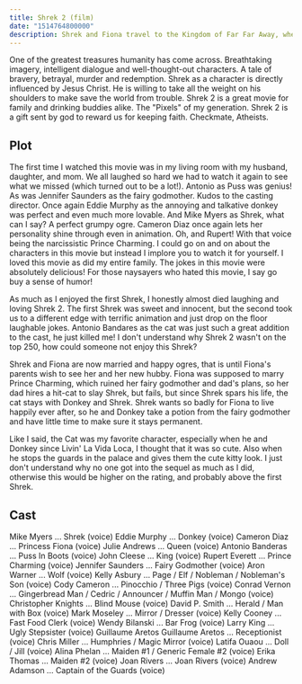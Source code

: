 ```yaml
---
title: Shrek 2 (film)
date: "1514764800000"
description: Shrek and Fiona travel to the Kingdom of Far Far Away, where Fiona's parents are King and Queen, to celebrate their marriage. When they arrive, they find they are not as welcome as they thought they would be.
---
```


One of the greatest treasures humanity has come across. Breathtaking imagery, intelligent dialogue and well-thought-out characters. A tale of bravery, betrayal, murder and redemption. Shrek as a character is directly influenced by Jesus Christ. He is willing to take all the weight on his shoulders to make save the world from trouble. Shrek 2 is a great movie for family and drinking buddies alike. The "Pixels" of my generation. Shrek 2 is a gift sent by god to reward us for keeping faith. Checkmate, Atheists.

## Plot

The first time I watched this movie was in my living room with my husband, daughter, and mom. We all laughed so hard we had to watch it again to see what we missed (which turned out to be a lot!). Antonio as Puss was genius! As was Jennifer Saunders as the fairy godmother. Kudos to the casting director. Once again Eddie Murphy as the annoying and talkative donkey was perfect and even much more lovable. And Mike Myers as Shrek, what can I say? A perfect grumpy ogre. Cameron Diaz once again lets her personality shine through even in animation. Oh, and Rupert! With that voice being the narcissistic Prince Charming. I could go on and on about the characters in this movie but instead I implore you to watch it for yourself. I loved this movie as did my entire family. The jokes in this movie were absolutely delicious! For those naysayers who hated this movie, I say go buy a sense of humor!

As much as I enjoyed the first Shrek, I honestly almost died laughing and loving Shrek 2. The first Shrek was sweet and innocent, but the second took us to a different edge with terrific animation and just drop on the floor laughable jokes. Antonio Bandares as the cat was just such a great addition to the cast, he just killed me! I don't understand why Shrek 2 wasn't on the top 250, how could someone not enjoy this Shrek?

Shrek and Fiona are now married and happy ogres, that is until Fiona's parents wish to see her and her new hubby. Fiona was supposed to marry Prince Charming, which ruined her fairy godmother and dad's plans, so her dad hires a hit-cat to slay Shrek, but fails, but since Shrek spars his life, the cat stays with Donkey and Shrek. Shrek wants so badly for Fiona to live happily ever after, so he and Donkey take a potion from the fairy godmother and have little time to make sure it stays permanent.

Like I said, the Cat was my favorite character, especially when he and Donkey since Livin' La Vida Loca, I thought that it was so cute. Also when he stops the guards in the palace and gives them the cute kitty look. I just don't understand why no one got into the sequel as much as I did, otherwise this would be higher on the rating, and probably above the first Shrek.

## Cast 


Mike Myers	...	Shrek (voice)
Eddie Murphy	...	Donkey (voice)
Cameron Diaz	...	Princess Fiona (voice)
Julie Andrews	...	Queen (voice)
Antonio Banderas	...	Puss In Boots (voice)
John Cleese	...	King (voice)
Rupert Everett	...	Prince Charming (voice)
Jennifer Saunders	...	Fairy Godmother (voice)
Aron Warner	...	Wolf (voice)
Kelly Asbury	...	Page / Elf / Nobleman / Nobleman's Son (voice)
Cody Cameron	...	Pinocchio / Three Pigs (voice)
Conrad Vernon	...	Gingerbread Man / Cedric / Announcer / Muffin Man / Mongo (voice)
Christopher Knights	...	Blind Mouse (voice)
David P. Smith	...	Herald / Man with Box (voice)
Mark Moseley	...	Mirror / Dresser (voice)
Kelly Cooney	...	Fast Food Clerk (voice)
Wendy Bilanski	...	Bar Frog (voice)
Larry King	...	Ugly Stepsister (voice)
Guillaume Aretos	Guillaume Aretos	...	Receptionist (voice)
Chris Miller	...	Humphries / Magic Mirror (voice)
Latifa Ouaou	...	Doll / Jill (voice)
Alina Phelan	...	Maiden #1 / Generic Female #2 (voice)
Erika Thomas	...	Maiden #2 (voice)
Joan Rivers	...	Joan Rivers (voice)
Andrew Adamson	...	Captain of the Guards (voice)